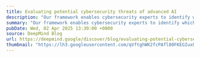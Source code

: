 ```yaml
---
title: Evaluating potential cybersecurity threats of advanced AI
description: "Our framework enables cybersecurity experts to identify which defenses are necessary—and how to prioritize them"
summary: "Our framework enables cybersecurity experts to identify which defenses are necessary—and how to prioritize them"
pubDate: Wed, 02 Apr 2025 13:30:00 +0000
source: DeepMind Blog
url: https://deepmind.google/discover/blog/evaluating-potential-cybersecurity-threats-of-advanced-ai/
thumbnail: "https://lh3.googleusercontent.com/qVftghWK2fcPAfl80FKEGIuxUxYuwlN2guNdIpH5A1nF4KYf5jufujNE7j3zv5uJ3CGPEJ47ec4UaUa1vl8H3rpuEX8jIkdQlXgCEYeGhAAEj3p06IY=w1200-h630-n-nu"
---
```


